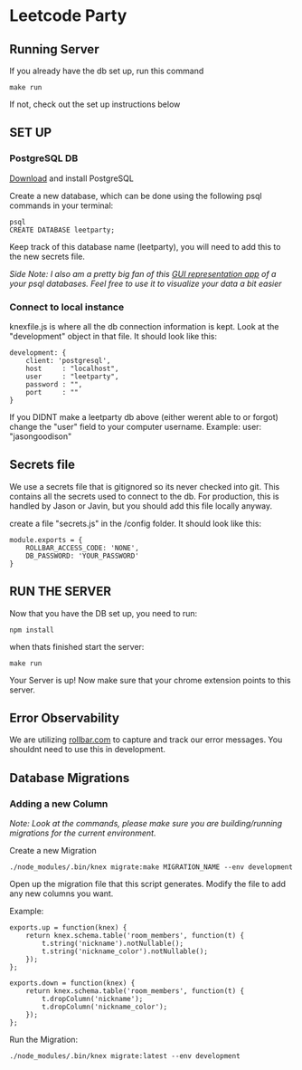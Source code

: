# Leetcode Party

## Running Server
If you already have the db set up, run this command

    make run

If not, check out the set up instructions below

## SET UP

### PostgreSQL DB
[Download](https://www.postgresql.org/download/)  and install PostgreSQL

Create a new database, which can be done using the following psql commands in your terminal:

```
psql
CREATE DATABASE leetparty;

```

Keep track of this database name (leetparty), you will need to add this to the new secrets file.

_Side Note: I also am a pretty big fan of this  [GUI representation app](https://eggerapps.at/postico/)  of a your psql databases. Feel free to use it to visualize your data a bit easier_

### Connect to local instance

knexfile.js is where all the db connection information is kept. Look at the "development" object in that file. It should look like this:

    development: {
        client: 'postgresql',
        host     : "localhost",
        user     : "leetparty",
        password : "",
        port     : ""
    }

If you DIDNT make a leetparty db above (either werent able to or forgot) change the "user" field to your computer username. Example: user: "jasongoodison"

## Secrets file

We use a secrets file that is gitignored so its never checked into git. This contains all the secrets used to connect to the db. For production, this is handled by Jason or Javin, but you should add this file locally anyway.

create a file "secrets.js" in the /config folder. It should look like this:

    module.exports = {
        ROLLBAR_ACCESS_CODE: 'NONE',
        DB_PASSWORD: 'YOUR_PASSWORD'
    }

## RUN THE SERVER

Now that you have the DB set up, you need to run:
    
    npm install

when thats finished start the server:

    make run

Your Server is up! Now make sure that your chrome extension points to this server.

## Error Observability

We are utilizing [rollbar.com](rollbar.com) to capture and track our error messages. You shouldnt need to use this in development.

## Database Migrations

### Adding a new Column

_Note: Look at the commands, please make sure you are building/running migrations for the current environment._

Create a new Migration

    ./node_modules/.bin/knex migrate:make MIGRATION_NAME --env development
    
Open up the migration file that this script generates. Modify the file to add any new columns you want.

Example:

    exports.up = function(knex) {
        return knex.schema.table('room_members', function(t) {
            t.string('nickname').notNullable();
            t.string('nickname_color').notNullable();
        });
    };
    
    exports.down = function(knex) {
        return knex.schema.table('room_members', function(t) {
            t.dropColumn('nickname');
            t.dropColumn('nickname_color');
        });
    };

Run the Migration:

`./node_modules/.bin/knex migrate:latest --env development`
